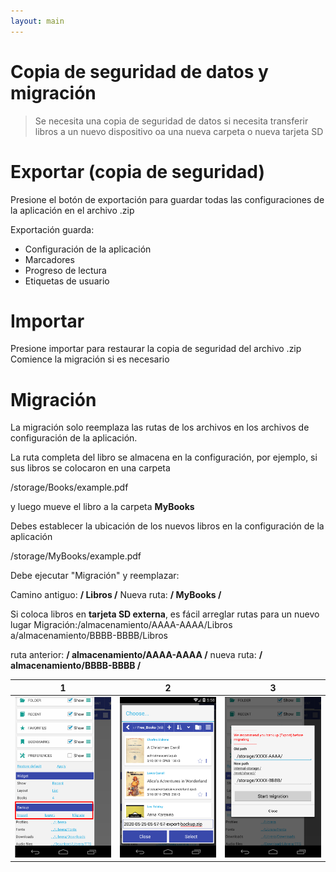 ```yaml
---
layout: main
---
```


# Copia de seguridad de datos y migración

> Se necesita una copia de seguridad de datos si necesita transferir libros a un nuevo dispositivo oa una nueva carpeta o nueva tarjeta SD

# Exportar (copia de seguridad)

Presione el botón de exportación para guardar todas las configuraciones de la aplicación en el archivo .zip

Exportación guarda:

* Configuración de la aplicación
* Marcadores
* Progreso de lectura
* Etiquetas de usuario
 
# Importar
Presione importar para restaurar la copia de seguridad del archivo .zip
Comience la migración si es necesario

# Migración

La migración solo reemplaza las rutas de los archivos en los archivos de configuración de la aplicación.

La ruta completa del libro se almacena en la configuración, por ejemplo, si sus libros se colocaron en una carpeta

/storage/Books/example.pdf

y luego mueve el libro a la carpeta **MyBooks**

Debes establecer la ubicación de los nuevos libros en la configuración de la aplicación

/storage/MyBooks/example.pdf

Debe ejecutar &quot;Migración&quot; y reemplazar:

Camino antiguo: **/ Libros /**
Nueva ruta: **/ MyBooks /**


Si coloca libros en **tarjeta SD externa**, es fácil arreglar rutas para un nuevo lugar
Migración:/almacenamiento/AAAA-AAAA/Libros a/almacenamiento/BBBB-BBBB/Libros

ruta anterior: **/ almacenamiento/AAAA-AAAA /**
nueva ruta: **/ almacenamiento/BBBB-BBBB /**

 
 

|1|2|3|
|-|-|-|
|![](1.png)|![](2.png)|![](3.png)|
